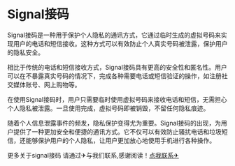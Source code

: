 # Signal接码

Signal接码是一种用于保护个人隐私的通讯方式，它通过临时生成的虚拟号码来实现用户的电话和短信接收。这种方式可以有效防止个人真实号码被泄露，保护用户的隐私安全。

相比于传统的电话和短信接收方式，Signal接码具有更高的安全性和匿名性。用户可以在不暴露真实号码的情况下，完成各种需要电话或短信验证的操作，如注册社交媒体账号、网上购物等。

在使用Signal接码时，用户只需要临时使用虚拟号码来接收电话和短信，无需担心个人隐私被泄露。一旦使用完成，虚拟号码即被销毁，不留任何隐私痕迹。

随着个人信息泄露事件的频发，隐私保护变得尤为重要。Signal接码的出现，为用户提供了一种更加安全和便捷的通讯方式。它不仅可以有效防止骚扰电话和垃圾短信，还能够保护用户的个人隐私，让用户更加放心地使用手机进行各种操作。

更多关于signal接码 请通过✈与我们联系,感谢阅读！[点我联系✈](https://bbs.G208.com)